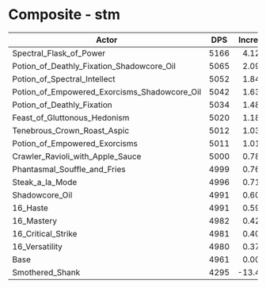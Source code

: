 # Composite - stm
| Actor | DPS | Increase |
|---|:---:|:---:|
|Spectral_Flask_of_Power|5166|4.12%|
|Potion_of_Deathly_Fixation_Shadowcore_Oil|5065|2.09%|
|Potion_of_Spectral_Intellect|5052|1.84%|
|Potion_of_Empowered_Exorcisms_Shadowcore_Oil|5042|1.63%|
|Potion_of_Deathly_Fixation|5034|1.48%|
|Feast_of_Gluttonous_Hedonism|5020|1.18%|
|Tenebrous_Crown_Roast_Aspic|5012|1.03%|
|Potion_of_Empowered_Exorcisms|5011|1.01%|
|Crawler_Ravioli_with_Apple_Sauce|5000|0.78%|
|Phantasmal_Souffle_and_Fries|4999|0.76%|
|Steak_a_la_Mode|4996|0.71%|
|Shadowcore_Oil|4991|0.60%|
|16_Haste|4991|0.59%|
|16_Mastery|4982|0.42%|
|16_Critical_Strike|4981|0.40%|
|16_Versatility|4980|0.37%|
|Base|4961|0.00%|
|Smothered_Shank|4295|-13.43%|
